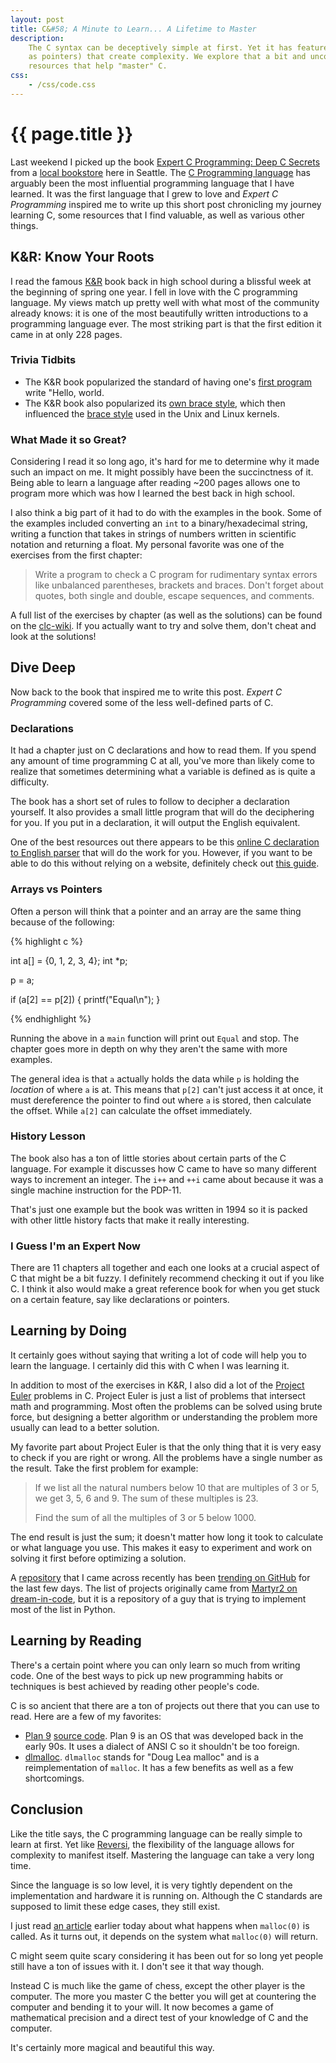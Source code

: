```yaml
---
layout: post
title: C&#58; A Minute to Learn... A Lifetime to Master
description:
    The C syntax can be deceptively simple at first. Yet it has features (such
    as pointers) that create complexity. We explore that a bit and uncover some
    resources that help "master" C.
css:
    - /css/code.css
---
```


{{ page.title }}
================

Last weekend I picked up the book [Expert C Programming: Deep C Secrets][deepc]
from a [local bookstore][adas] here in Seattle. The [C Programming language][c]
has arguably been the most influential programming language that I have learned.
It was the first language that I grew to love and *Expert C Programming*
inspired me to write up this short post chronicling my journey learning C, some
resources that I find valuable, as well as various other things.

## K&R: Know Your Roots

I read the famous [K&R][k&r] book back in high school during a blissful week at
the beginning of spring one year. I fell in love with the C programming
language. My views match up pretty well with what most of the community
already knows: it is one of the most beautifully written introductions to a
programming language ever. The most striking part is that the first edition it
came in at only 228 pages.

### Trivia Tidbits

- The K&R book popularized the standard of having one's [first program][first]
  write "Hello, world.
- The K&R book also popularized its [own brace style][k&rstyle], which then influenced the
  [brace style][1tbs] used in the Unix and Linux kernels.

### What Made it so Great?

Considering I read it so long ago, it's hard for me to determine why it made
such an impact on me. It might possibly have been the succinctness of it. Being
able to learn a language after reading ~200 pages allows one to program more
which was how I learned the best back in high school.

I also think a big part of it had to do with the examples in the book. Some of
the examples included converting an `int` to a binary/hexadecimal string,
writing a function that takes in strings of numbers written in scientific
notation and returning a float. My personal favorite was one of the exercises
from the first chapter:

> Write a program to check a C program for rudimentary syntax errors like
> unbalanced parentheses, brackets and braces. Don't forget about quotes, both
> single and double, escape sequences, and comments.

A full list of the exercises by chapter (as well as the solutions) can be found
on the [clc-wiki][clc]. If you actually want to try and solve them, don't cheat
and look at the solutions!

## Dive Deep

Now back to the book that inspired me to write this post. *Expert C Programming*
covered some of the less well-defined parts of C.

### Declarations

It had a chapter just on C declarations and how to read them. If you spend any
amount of time programming C at all, you've more than likely come to realize
that sometimes determining what a variable is defined as is quite a difficulty.

The book has a short set of rules to follow to decipher a declaration yourself.
It also provides a small little program that will do the deciphering for you. If
you put in a declaration, it will output the English equivalent.

One of the best resources out there appears to be this [online C declaration to
English parser][cdecl] that will do the work for you. However, if you want to be
able to do this without relying on a website, definitely check out [this
guide][cdecl2].

### Arrays vs Pointers

Often a person will think that a pointer and an array are the same thing because
of the following:

{% highlight c %}

int a[] = {0, 1, 2, 3, 4};
int *p;

p = a;

if (a[2] == p[2]) {
    printf("Equal\n");
}

{% endhighlight %}

Running the above in a `main` function will print out `Equal` and stop. The
chapter goes more in depth on why they aren't the same with more examples.

The general idea is that `a` actually holds the data while `p` is holding the
*location* of where `a` is at. This means that `p[2]` can't just access it at
once, it must dereference the pointer to find out where `a` is stored, then
calculate the offset. While `a[2]` can calculate the offset immediately.

### History Lesson

The book also has a ton of little stories about certain parts of the C language.
For example it discusses how C came to have so many different ways to increment
an integer. The `i++` and `++i` came about because it was a single machine
instruction for the PDP-11.

That's just one example but the book was written in 1994 so it is packed with
other little history facts that make it really interesting.

### I Guess I'm an Expert Now

There are 11 chapters all together and each one looks at a crucial aspect of C
that might be a bit fuzzy. I definitely recommend checking it out if you like C.
I think it also would make a great reference book for when you get stuck on a
certain feature, say like declarations or pointers.

## Learning by Doing

It certainly goes without saying that writing a lot of code will help you to
learn the language. I certainly did this with C when I was learning it.

In addition to most of the exercises in K&R, I also did a lot of the [Project
Euler][euler] problems in C. Project Euler is just a list of problems that
intersect math and programming. Most often the problems can be solved using
brute force, but designing a better algorithm or understanding the problem more
usually can lead to a better solution.

My favorite part about Project Euler is that the only thing that it is very easy
to check if you are right or wrong. All the problems have a single number as the
result. Take the first problem for example:

> If we list all the natural numbers below 10 that are multiples of 3 or 5, we
> get 3, 5, 6 and 9. The sum of these multiples is 23.
>
> Find the sum of all the multiples of 3 or 5 below 1000.

The end result is just the sum; it doesn't matter how long it took to calculate
or what language you use. This makes it easy to experiment and work on solving
it first before optimizing a solution.

A [repository][projects] that I came across recently has been [trending on
GitHub][trending] for the last few days. The list of projects originally came
from [Martyr2 on dream-in-code][dream], but it is a repository of a guy that is
trying to implement most of the list in Python.

## Learning by Reading

There's a certain point where you can only learn so much from writing code. One
of the best ways to pick up new programming habits or techniques is best
achieved by reading other people's code.

C is so ancient that there are a ton of projects out there that you can use to
read. Here are a few of my favorites:

- [Plan 9][plan9] [source code][plan9src]. Plan 9 is an OS that was developed
  back in the early 90s. It uses a dialect of ANSI C so it shouldn't be too
  foreign.
- [dlmalloc][dlmalloc]. `dlmalloc` stands for "Doug Lea malloc" and is a
  reimplementation of `malloc`. It has a few benefits as well as a few
  shortcomings.

## Conclusion

Like the title says, the C programming language can be really simple to learn at
first. Yet like [Reversi][reversi], the flexibility of the language allows for
complexity to manifest itself. Mastering the language can take a very long time.

Since the language is so low level, it is very tightly dependent on the
implementation and hardware it is running on. Although the C standards are
supposed to limit these edge cases, they still exist.

I just read [an article][malloc] earlier today about what happens when
`malloc(0)` is called. As it turns out, it depends on the system what
`malloc(0)` will return.

C might seem quite scary considering it has been out for so long yet people
still have a ton of issues with it. I don't see it that way though.

Instead C is much like the game of chess, except the other player is the
computer. The more you master C the better you will get at countering the
computer and bending it to your will. It now becomes a game of mathematical
precision and a direct test of your knowledge of C and the computer.

It's certainly more magical and beautiful this way.


[deepc]: http://amzn.com/0131774298
[adas]: http://seattletechnicalbooks.com/
[k&r]: http://en.wikipedia.org/wiki/The_C_Programming_Language
[c]: http://en.wikipedia.org/wiki/C_(programming_language)
[first]: http://en.wikipedia.org/wiki/Hello_world
[k&rstyle]: http://en.wikipedia.org/wiki/Indent_style#K.26R_style
[1tbs]: http://en.wikipedia.org/wiki/Indent_style#Variant:_1TBS
[clc]: http://clc-wiki.net/wiki/K%26R2_solutions
[cdecl]: http://cdecl.org/
[cdecl2]: http://unixwiz.net/techtips/reading-cdecl.html
[euler]: http://projecteuler.net/
[plan9]: http://en.wikipedia.org/wiki/Plan_9_from_Bell_Labs
[plan9src]: http://plan9.bell-labs.com/sources/plan9/sys/src/
[dlmalloc]: http://g.oswego.edu/dl/html/malloc.html
[trending]: https://github.com/explore
[projects]: https://github.com/thekarangoel/Projects
[dream]: http://www.dreamincode.net/forums/topic/78802-martyr2s-mega-project-ideas-list/
[reversi]: https://en.wikipedia.org/wiki/Reversi
[malloc]: http://prog21.dadgum.com/179.html
